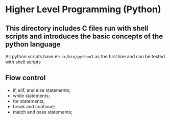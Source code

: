 #	Higher Level Programming (Python)

## This directory includes C files run with shell scripts and introduces the basic concepts of the python language 
All python scripts have ```#!usr/bin/python3``` as the first line and can be tested with shell scripts

## Flow control
- if, elif, and else statements;
- while statements;
- for statements;
- break and continue;
- match and pass statements;
